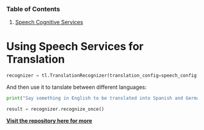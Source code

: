 ### Table of Contents

1. [Speech Cognitive Services](https://github.com/dtnayomi/Nayomi/new/main#using-speech-services-for-translation)

# Using Speech Services for Translation

```python
recognizer = tl.TranslationRecognizer(translation_config=speech_config)
```

And then use it to tanslate between different languages:

```python
print("Say something in English to be translated into Spanish and German:")

result = recognizer.recognize_once()
```

[**Visit the repository here for more**](https://github.com/LaloCo/SpeechCognitiveService_Translate)
